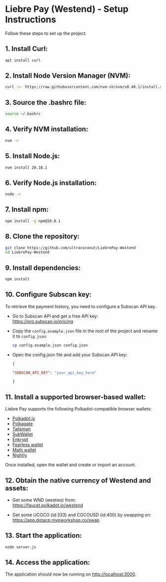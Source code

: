 # Liebre Pay (Westend) - Setup Instructions

Follow these steps to set up the project.

## 1. Install Curl:
```bash
apt install curl
```
## 2. Install Node Version Manager (NVM):
```bash
curl -o- https://raw.githubusercontent.com/nvm-sh/nvm/v0.40.1/install.sh | bash
```
## 3. Source the .bashrc file:
```bash
source ~/.bashrc
```
## 4. Verify NVM installation:
```bash
nvm -v
```
## 5. Install Node.js:
```bash
nvm install 20.18.1
```
## 6. Verify Node.js installation:
```bash
node -v
```
## 7. Install npm:
```bash
npm install -g npm@10.8.1
```
## 8. Clone the repository:
```bash
git clone https://github.com/ultracoconut/LiebrePay-Westend
cd LiebrePay-Westend
```
## 9. Install dependencies:
```bash
npm install
```
## 10. Configure Subscan key:
To retrieve the payment history, you need to configure a Subscan API key.  

- Go to Subscan API and get a free API key:  
https://pro.subscan.io/pricing  

- Copy the `config.example.json` file in the root of the project and rename it to `config.json`:  
    ```bash
    cp config.example.json config.json
    ```
- Open the config.json file and add your Subscan API key:
    ```json  
    { 

    "SUBSCAN_API_KEY": "your_api_key_here"  

    } 
    ```
     
## 11.  Install a supported browser-based wallet:
Liebre Pay supports the following Polkadot-compatible browser wallets:

- [Polkadot.js](https://polkadot.js.org/extension/)  
- [Polkagate](https://polkagate.xyz/)
- [Talisman](https://talisman.xyz/)
- [SubWallet](https://www.subwallet.app/)
- [Enkrypt](https://www.enkrypt.com/)
- [Fearless wallet](https://fearlesswallet.io/)
- [Math wallet](https://mathwallet.org/)
- [Nightly](https://nightly.app/)

Once installed, open the wallet and create or import an account.

## 12. Obtain the native currency of Westend and assets:
- Get some WND (westies) from:  
https://faucet.polkadot.io/westend

- Get some UCOCO (id:333) and COCOUSD (id:400) by swapping on:  
https://app.dotacp.mvpworkshop.co/swap

## 13. Start the application:
```bash  
node server.js
```
## 14. Access the application:  
The application should now be running on [http://localhost:3000](http://localhost:3000).



